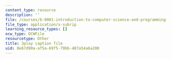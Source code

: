 ```yaml
---
content_type: resource
description: ''
file: /courses/6-0001-introduction-to-computer-science-and-programming-in-python-fall-2016/8e67d90aaf5a69f579bb487a54a6a200_ncpb4wIsQu8.srt
file_type: application/x-subrip
learning_resource_types: []
ocw_type: OCWFile
resourcetype: Other
title: 3play caption file
uid: 8e67d90a-af5a-69f5-79bb-487a54a6a200
---
```

